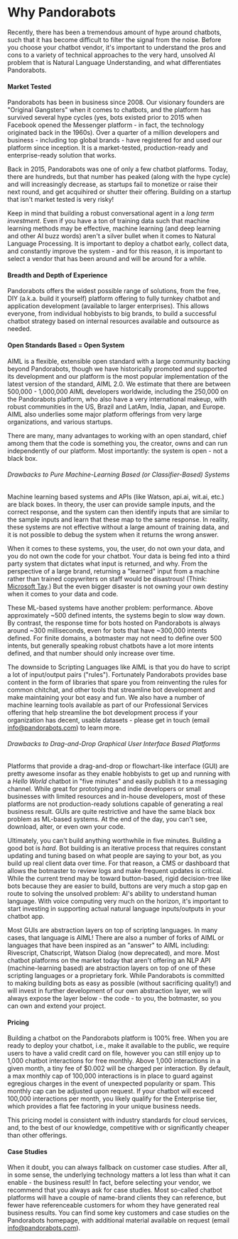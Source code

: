 # Why Pandorabots

Recently, there has been a tremendous amount of hype around chatbots, such that it has become difficult to filter the signal from the noise. Before you choose your chatbot vendor, it's important to understand the pros and cons to a variety of technical approaches to the very hard, unsolved AI problem that is Natural Language Understanding, and what differentiates Pandorabots.

#### Market Tested

Pandorabots has been in business since 2008. Our visionary founders are "Original Gangsters" when it comes to chatbots, and the platform has survived several hype cycles \(yes, bots existed prior to 2015 when Facebook opened the Messenger platform - in fact, the technology originated back in the 1960s\). Over a quarter of a million developers and business - including top global brands - have registered for and used our platform since inception. It is a market-tested, production-ready and enterprise-ready solution that works.

Back in 2015, Pandorabots was one of only a few chatbot platforms. Today, there are hundreds, but that number has peaked \(along with the hype cycle\) and will increasingly decrease, as startups fail to monetize or raise their next round, and get acquihired or shutter their offering. Building on a startup that isn't market tested is very risky!

Keep in mind that building a robust conversational agent in a _long term investment_. Even if you have a ton of training data such that machine learning methods may be effective, machine learning \(and deep learning and other AI buzz words\) aren't a silver bullet when it comes to Natural Language Processing. It is important to deploy a chatbot early, collect data, and constantly improve the system - and for this reason, it is important to select a vendor that has been around and will be around for a while.

#### Breadth and Depth of Experience

Pandorabots offers the widest possible range of solutions, from the free, DIY \(a.k.a. build it yourself\) platform offering to fully turnkey chatbot and application development \(available to larger enterprises\). This allows everyone, from individual hobbyists to big brands, to build a successful chatbot strategy based on internal resources available and outsource as needed.

#### Open Standards Based = Open System

AIML is a flexible, extensible open standard with a large community backing beyond Pandorabots, though we have historically promoted and supported its development and our platform is the most popular implementation of the latest version of the standard, AIML 2.0. We estimate that there are between 500,000 - 1,000,000 AIML developers worldwide, including the 250,000 on the Pandorabots platform, who also have a very international makeup, with robust communities in the US, Brazil and LatAm, India, Japan, and Europe. AIML also underlies some major platform offerings from very large organizations, and various startups.

There are many, many advantages to working with an open standard, chief among them that the code is something you, the creator, owns and can run independently of our platform. Most importantly: the system is open - not a black box.

###### _Drawbacks to Pure Machine-Learning Based \(or Classifier-Based\) Systems_

Machine learning based systems and APIs \(like Watson, api.ai, wit.ai, etc.\) are black boxes. In theory, the user can provide sample inputs, and the correct response, and the system can then identify inputs that are similar to the sample inputs and learn that these map to the same response. In reality, these systems are not effective without a large amount of training data, and it is not possible to debug the system when it returns the wrong answer.

When it comes to these systems, you, the user, do not own your data, and you do not own the code for your chatbot. Your data is being fed into a third party system that dictates what input is returned, and why. From the perspective of a large brand, returning a "learned" input from a machine rather than trained copywriters on staff would be disastrous! \(Think: [Microsoft Tay](https://en.wikipedia.org/wiki/Tay_%28bot%29).\) But the even bigger disaster is not owning your own destiny when it comes to your data and code.

These ML-based systems have another problem: performance. Above approximately ~500 defined intents, the systems begin to slow way down. By contrast, the response time for bots hosted on Pandorabots is always around ~300 milliseconds, even for bots that have ~300,000 intents defined. For finite domains, a botmaster may not need to define over 500 intents, but generally speaking robust chatbots have a lot more intents defined, and that number should only increase over time.

The downside to Scripting Languages like AIML is that you do have to script a lot of input/output pairs \("rules"\). Fortunately Pandorabots provides base content in the form of libraries that spare you from reinventing the rules for common chitchat, and other tools that streamline bot development and make maintaining your bot easy and fun. We also have a number of machine learning tools available as part of our Professional Services offering that help streamline the bot development process if your organization has decent, usable datasets - please get in touch \(email info@pandorabots.com\) to learn more.

###### _Drawbacks to Drag-and-Drop Graphical User Interface Based Platforms_

Platforms that provide a drag-and-drop or flowchart-like interface \(GUI\) are pretty awesome insofar as they enable hobbyists to get up and running with a _Hello World_ chatbot in "five minutes" and easily publish it to a messaging channel. While great for prototyping and indie developers or small businesses with limited resources and in-house developers, most of these platforms are not production-ready solutions capable of generating a real business result. GUIs are quite restrictive and have the same black box problem as ML-based systems. At the end of the day, you can't see, download, alter, or even own your code.

Ultimately, you can't build anything worthwhile in five minutes. Building a good bot is _hard_. Bot building is an iterative process that requires constant updating and tuning based on what people are saying to your bot, as you build up real client data over time. For that reason, a CMS or dashboard that allows the botmaster to review logs and make frequent updates is critical. While the current trend may be toward button-based, rigid decision-tree like bots because they are easier to build, buttons are very much a stop gap en route to solving the unsolved problem: AI's ability to understand human language. With voice computing very much on the horizon, it's important to start investing in supporting actual natural language inputs/outputs in your chatbot app.

Most GUIs are abstraction layers on top of scripting languages. In many cases, that language is AIML! There are also a number of forks of AIML or languages that have been inspired as an "answer" to AIML including: Rivescript, Chatscript, Watson Dialog \(now deprecated\), and more. Most chatbot platforms on the market today that aren't offering an NLP API \(machine-learning based\) are abstraction layers on top of one of these scripting languages or a proprietary fork. While Pandorabots is committed to making building bots as easy as possible \(without sacrificing quality!\) and will invest in further development of our own abstraction layer, we will always expose the layer below - the code - to you, the botmaster, so you can own and extend your project.

#### Pricing

Building a chatbot on the Pandorabots platform is 100% free. When you are ready to deploy your chatbot, i.e., make it available to the public, we require users to have a valid credit card on file, however you can still enjoy up to 1,000 chatbot interactions for free monthly. Above 1,000 interactions in a given month, a tiny fee of $0.002 will be charged per interaction. By default, a max monthly cap of 100,000 interactions is in place to guard against egregious charges in the event of unexpected popularity or spam. This monthly cap can be adjusted upon request. If your chatbot will exceed 100,000 interactions per month, you likely qualify for the Enterprise tier, which provides a flat fee factoring in your unique business needs.

This pricing model is consistent with industry standards for cloud services, and, to the best of our knowledge, competitive with or significantly cheaper than other offerings.

#### Case Studies

When it doubt, you can always fallback on customer case studies. After all, in some sense, the underlying technology matters a lot less than what it can enable - the business result! In fact, before selecting your vendor, we recommend that you always ask for case studies. Most so-called chatbot platforms will have a couple of name-brand clients they can reference, but fewer have referenceable customers for whom they have generated real business results. You can find some key customers and case studies on the Pandorabots homepage, with additional material available on request \(email info@pandorabots.com\).

